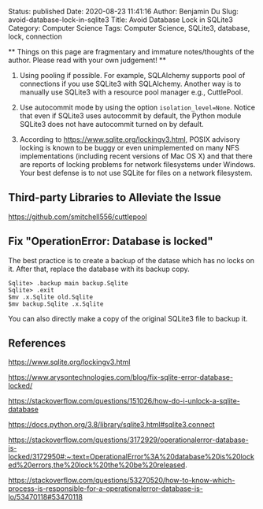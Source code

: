 Status: published
Date: 2020-08-23 11:41:16
Author: Benjamin Du
Slug: avoid-database-lock-in-sqlite3
Title: Avoid Database Lock in SQLite3
Category: Computer Science
Tags: Computer Science, SQLite3, database, lock, connection

**
Things on this page are fragmentary and immature notes/thoughts of the author.
Please read with your own judgement!
**

1. Using pooling if possible. 
    For example, 
    SQLAlchemy supports pool of connections if you use SQLite3 with SQLAlchemy.
    Another way is to manually use SQLite3 with a resource pool manager
    e.g., CuttlePool.

2. Use autocommit mode by using the option `isolation_level=None`.
    Notice that even if SQLite3 uses autocommit by default,
    the Python module SQLite3 does not have autocommit turned on by default.

3. According to https://www.sqlite.org/lockingv3.html,
    POSIX advisory locking is known to be buggy or even unimplemented on many NFS implementations 
    (including recent versions of Mac OS X) 
    and that there are reports of locking problems for network filesystems under Windows. 
    Your best defense is to not use SQLite for files on a network filesystem.

## Third-party Libraries to Alleviate the Issue 

https://github.com/smitchell556/cuttlepool

## Fix "OperationError: Database is locked" 

The best practice is to create a backup of the datase
which has no locks on it. 
After that, replace the database with its backup copy.
```
Sqlite> .backup main backup.Sqlite
Sqlite> .exit
$mv .x.Sqlite old.Sqlite
$mv backup.Sqlite .x.Sqlite
```

You can also directly make a copy of the original SQLite3 file to backup it.

## References 

https://www.sqlite.org/lockingv3.html

https://www.arysontechnologies.com/blog/fix-sqlite-error-database-locked/

https://stackoverflow.com/questions/151026/how-do-i-unlock-a-sqlite-database

https://docs.python.org/3.8/library/sqlite3.html#sqlite3.connect

https://stackoverflow.com/questions/3172929/operationalerror-database-is-locked/3172950#:~:text=OperationalError%3A%20database%20is%20locked%20errors,the%20lock%20the%20be%20released.

https://stackoverflow.com/questions/53270520/how-to-know-which-process-is-responsible-for-a-operationalerror-database-is-lo/53470118#53470118

